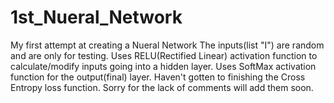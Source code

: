 # 1st_Nueral_Network
My first attempt at creating a Nueral Network
The inputs(list "I") are random and are only for testing.
Uses RELU(Rectified Linear) activation function to calculate/modify inputs going into a hidden layer.
Uses SoftMax activation function for the output(final) layer.
Haven't gotten to finishing the Cross Entropy loss function.
Sorry for the lack of comments will add them soon.
